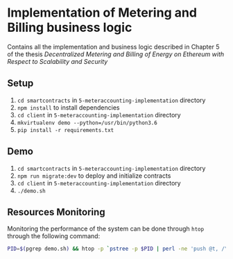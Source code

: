 # Implementation of Metering and Billing business logic

Contains all the implementation and business logic described in Chapter 5 of the thesis _Decentralized Metering and Billing of Energy on Ethereum with Respect to Scalability and Security_

## Setup
1. `cd smartcontracts` in `5-meteraccounting-implementation` directory
2. `npm install` to install dependencies
3. `cd client` in `5-meteraccounting-implementation` directory
4. `mkvirtualenv demo --python=/usr/bin/python3.6`
5. `pip install -r requirements.txt`

## Demo
1. `cd smartcontracts` in `5-meteraccounting-implementation` directory
2. `npm run migrate:dev` to deploy and initialize contracts
3. `cd client` in `5-meteraccounting-implementation` directory
4. `./demo.sh`

## Resources Monitoring
Monitoring the performance of the system can be done through `htop` through the following command: 

```bash
PID=$(pgrep demo.sh) && htop -p `pstree -p $PID | perl -ne 'push @t, /\((\d+)\)/g; END { print join ",", @t }'`}`
```
